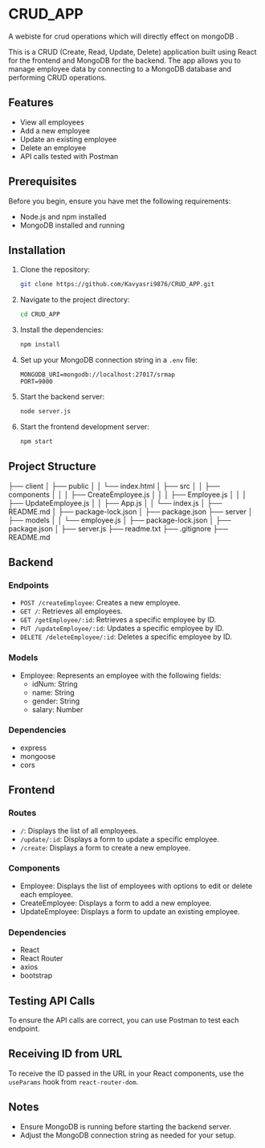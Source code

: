 # CRUD_APP
A webiste for crud operations which will directly effect on mongoDB . 

This is a CRUD (Create, Read, Update, Delete) application built using React for the frontend and MongoDB for the backend. The app allows you to manage employee data by connecting to a MongoDB database and performing CRUD operations.

## Features

- View all employees
- Add a new employee
- Update an existing employee
- Delete an employee
- API calls tested with Postman

## Prerequisites

Before you begin, ensure you have met the following requirements:

- Node.js and npm installed
- MongoDB installed and running

## Installation

1. Clone the repository:
    ```bash
    git clone https://github.com/Kavyasri9876/CRUD_APP.git
    ```
2. Navigate to the project directory:
    ```bash
    cd CRUD_APP
    ```
3. Install the dependencies:
    ```bash
    npm install
    ```

4. Set up your MongoDB connection string in a `.env` file:
    ```env
    MONGODB_URI=mongodb://localhost:27017/srmap
    PORT=9000
    ```

5. Start the backend server:
    ```bash
    node server.js
    ```

6. Start the frontend development server:
    ```bash
    npm start
    ```

## Project Structure

├── client
│ ├── public
│ │ └── index.html
│ ├── src
│ │ ├── components
│ │ │ ├── CreateEmployee.js
│ │ │ ├── Employee.js
│ │ │ ├── UpdateEmployee.js
│ │ ├── App.js
│ │ └── index.js
│ ├── README.md
│ ├── package-lock.json
│ ├── package.json
├── server
│ ├── models
│ │ └── employee.js
│ ├── package-lock.json
│ ├── package.json
│ ├── server.js
├── readme.txt
├── .gitignore
├── README.md


## Backend

### Endpoints

- `POST /createEmployee`: Creates a new employee.
- `GET /`: Retrieves all employees.
- `GET /getEmployee/:id`: Retrieves a specific employee by ID.
- `PUT /updateEmployee/:id`: Updates a specific employee by ID.
- `DELETE /deleteEmployee/:id`: Deletes a specific employee by ID.

### Models

- Employee: Represents an employee with the following fields:
  - idNum: String
  - name: String
  - gender: String
  - salary: Number

### Dependencies

- express
- mongoose
- cors

## Frontend

### Routes

- `/`: Displays the list of all employees.
- `/update/:id`: Displays a form to update a specific employee.
- `/create`: Displays a form to create a new employee.

### Components

- Employee: Displays the list of employees with options to edit or delete each employee.
- CreateEmployee: Displays a form to add a new employee.
- UpdateEmployee: Displays a form to update an existing employee.

### Dependencies

- React
- React Router
- axios
- bootstrap

## Testing API Calls

To ensure the API calls are correct, you can use Postman to test each endpoint.

## Receiving ID from URL

To receive the ID passed in the URL in your React components, use the `useParams` hook from `react-router-dom`.

## Notes

- Ensure MongoDB is running before starting the backend server.
- Adjust the MongoDB connection string as needed for your setup.
